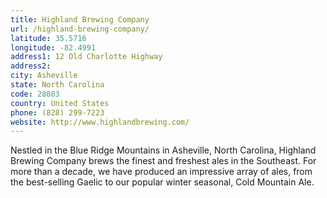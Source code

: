```yaml
---
title: Highland Brewing Company
url: /highland-brewing-company/
latitude: 35.5716
longitude: -82.4991
address1: 12 Old Charlotte Highway
address2: 
city: Asheville
state: North Carolina
code: 28803
country: United States
phone: (828) 299-7223
website: http://www.highlandbrewing.com/
---
```

Nestled in the Blue Ridge Mountains in Asheville, North Carolina, Highland Brewing Company brews the finest and freshest ales in the Southeast.  For more than a decade, we have produced an impressive array of ales, from the best-selling Gaelic to our popular winter seasonal, Cold Mountain Ale.
